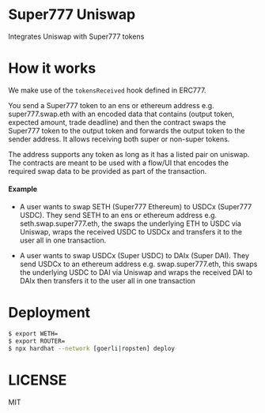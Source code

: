 # Super777 Uniswap

Integrates Uniswap with Super777 tokens

# How it works

We make use of the `tokensReceived` hook defined in ERC777.

You send a Super777 token to an ens or ethereum address e.g. super777.swap.eth with an encoded data that contains (output token, expected amount, trade deadline) and then the contract swaps the Super777 token to the output token and forwards the output token to the sender address. It allows receiving both super or non-super tokens.

The address supports any token as long as it has a listed pair on uniswap. The contracts are meant to be used with a flow/UI that encodes the required swap data to be provided as part of the transaction.

#### Example

- A user wants to swap SETH (Super777 Ethereum) to USDCx (Super777 USDC). They send SETH to an ens or ethereum address e.g. seth.swap.super777.eth, the swaps the underlying ETH to USDC 
via Uniswap, wraps the received USDC to USDCx and transfers it to the user all in one transaction.

- A user wants to swap USDCx (Super USDC) to DAIx (Super DAI). They send USDCx to an ethereum address e.g. swap.super777.eth, this swaps the underlying USDC to DAI via Uniswap and wraps
the received DAI to DAIx then transfers it to the user all in one transaction

# Deployment

```sh
$ export WETH=
$ export ROUTER=
$ npx hardhat --network [goerli|ropsten] deploy

```


# LICENSE

MIT